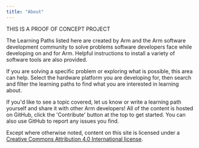 ```yaml
---
title: "About" 
---
```


THIS IS A PROOF OF CONCEPT PROJECT 

The Learning Paths listed here are created by Arm and the Arm software development community to solve problems software developers face while developing on and for Arm. Helpful instructions to install a variety of software tools are also provided. 

If you are solving a specific problem or exploring what is possible, this area can help. Select the hardware platform you are developing for, then search and filter the learning paths to find what you are interested in learning about.

If you'd like to see a topic covered, let us know or write a learning path yourself and share it with other Arm developers! All of the content is hosted on GitHub, click the 'Contribute' button at the top to get started. You can also use GitHub to report any issues you find. 

Except where otherwise noted, content on this site is licensed under a [Creative Commons Attribution 4.0 International license](https://creativecommons.org/licenses/by/4.0/).
